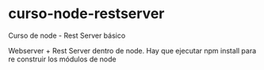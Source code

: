 # curso-node-restserver
Curso de node - Rest Server básico

Webserver + Rest Server dentro de node. 
Hay que ejecutar npm install para re construir los módulos de node
